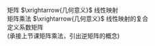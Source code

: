 矩阵 $\xrightarrow{几何意义}$ 线性映射    
矩阵乘法 $\xrightarrow{几何意义}$ 线性映射的复合    
定义系数矩阵    
(承接上节课矩阵乘法，引出逆矩阵的概念)    
